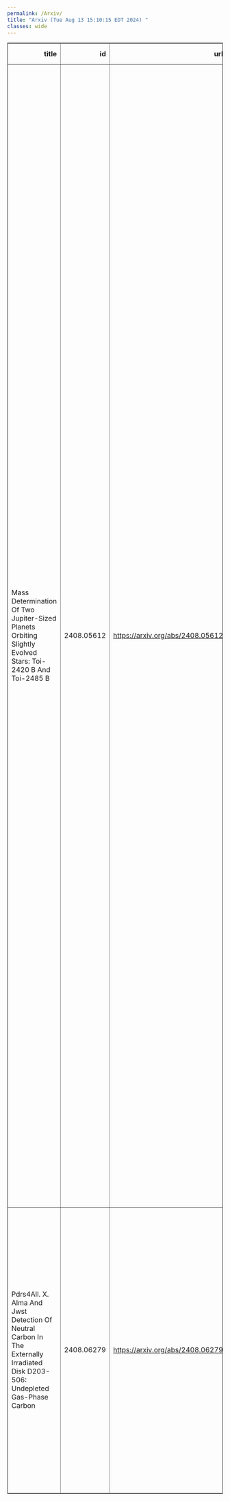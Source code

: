 ```yaml
---
permalink: /Arxiv/
title: "Arxiv (Tue Aug 13 15:10:15 EDT 2024) "
classes: wide
---
```

<table border="1" class="dataframe">
  <thead>
    <tr style="text-align: right;">
      <th>title</th>
      <th>id</th>
      <th>url</th>
      <th>authors</th>
      <th>Local Authors</th>
    </tr>
  </thead>
  <tbody>
    <tr>
      <td>Mass Determination Of Two Jupiter-Sized Planets Orbiting Slightly   Evolved Stars: Toi-2420 B And Toi-2485 B</td>
      <td>2408.05612</td>
      <td><a href="https://arxiv.org/abs/2408.05612" target="_blank">https://arxiv.org/abs/2408.05612</a></td>
      <td>Ilaria Carleo, Oscar Barrágan, Carina M. Persson, Malcolm Fridlund, Kristine W. F. Lam, Sergio Messina, Davide Gandolfi, Alexis M. S. Smith, Marshall C. Johnson, William Cochran, Hannah L. M. Osborn, Rafael Brahm, David R. Ciardi, Karen A. Collins, Mark E. Everett, Steven Giacalone, Eike W. Guenther, Artie Hatzes, Coel Hellier, Jonathan Horner Petr Kabáth, Judith Korth, Phillip Macqueen, Thomas Masseron, Felipe Murgas, Grzegorz Nowak, Joseph E. Rodriguez, Cristilyn N. Watkins, Rob Wittenmyer, George Zhou, Carl Ziegler, Allyson Bieryla, Patricia T. Boyd, Catherine A. Clark, Courtney D. Dressing, Jason D. Eastman, Jan Eberhardt, Michael Endl, Nestor Espinoza, Michael Fausnaugh, Natalia M. Guerrero, Thomas Henning, Katharine Hesse, Melissa J. Hobson, Steve B. Howell, Andrés Jordán, David W. Latham, Michael B. Lund, Ismael Mireles, Norio Narita, Marcelo Tala Pinto, Teznie Pugh, Samuel N. Quinn, George Ricker, David R. Rodriguez, Felipe I. Rojas, Mark E. Rose, Alexander Rudat, Paula Sarkis, Arjun B. Savel, Martin Schlecker, Richard P. Schwarz, Sara Seager, Avi Shporer, Jeffrey C. Smith, Keivan G. Stassun, Chris Stockdale, Trifon Trifonov, Roland Vanderspek, Joshua N. Winn, Duncan Wright</td>
      <td>Marshall Johnson</td>
    </tr>
    <tr>
      <td>Pdrs4All. X. Alma And Jwst Detection Of Neutral Carbon In The Externally   Irradiated Disk D203-506: Undepleted Gas-Phase Carbon</td>
      <td>2408.06279</td>
      <td><a href="https://arxiv.org/abs/2408.06279" target="_blank">https://arxiv.org/abs/2408.06279</a></td>
      <td>Javier R. Goicoechea, J. Le Bourlot, J. H. Black, F. Alarcón, E. A. Bergin, O. Berné, E. Bron, A. Canin, E. Chapillon, R. Chown, E. Dartois, M. Gerin, E. Habart, T. J. Haworth, C. Joblin, O. Kannavou, F. Le Petit, T. Onaka, E. Peeters, J. Pety, E. Roueff, A. Sidhu, I. Schroetter, B. Tabone, A. G. G. M. Tielens, B. Trahin, D. Van De Putte, S. Vicente, M. Zannese</td>
      <td>Ryan Chown</td>
    </tr>
  </tbody>
</table>
